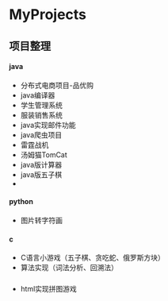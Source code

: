 # MyProjects

## 项目整理


#### java

- 分布式电商项目-品优购
- java编译器
- 学生管理系统
- 服装销售系统
- java实现邮件功能
- java爬虫项目
- 雷霆战机
- 汤姆猫TomCat
- java版计算器
- java版五子棋
- 

#### python

- 图片转字符画

#### c

- C语言小游戏（五子棋、贪吃蛇、俄罗斯方块）
- 算法实现（词法分析、回溯法）

### 

- html实现拼图游戏